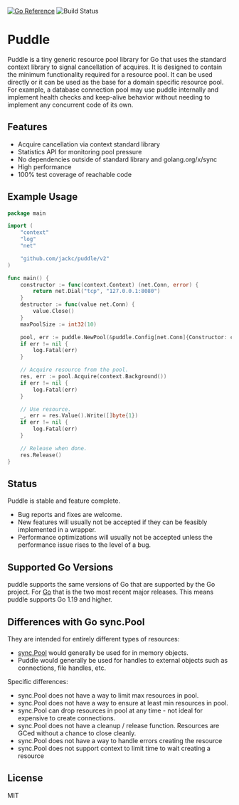 [![Go Reference](https://pkg.go.dev/badge/github.com/jackc/puddle/v2.svg)](https://pkg.go.dev/github.com/jackc/puddle/v2)
![Build Status](https://github.com/jackc/puddle/actions/workflows/ci.yml/badge.svg)

# Puddle

Puddle is a tiny generic resource pool library for Go that uses the standard
context library to signal cancellation of acquires. It is designed to contain
the minimum functionality required for a resource pool. It can be used directly
or it can be used as the base for a domain specific resource pool. For example,
a database connection pool may use puddle internally and implement health checks
and keep-alive behavior without needing to implement any concurrent code of its
own.

## Features

* Acquire cancellation via context standard library
* Statistics API for monitoring pool pressure
* No dependencies outside of standard library and golang.org/x/sync
* High performance
* 100% test coverage of reachable code

## Example Usage

```go
package main

import (
	"context"
	"log"
	"net"

	"github.com/jackc/puddle/v2"
)

func main() {
	constructor := func(context.Context) (net.Conn, error) {
		return net.Dial("tcp", "127.0.0.1:8080")
	}
	destructor := func(value net.Conn) {
		value.Close()
	}
	maxPoolSize := int32(10)

	pool, err := puddle.NewPool(&puddle.Config[net.Conn]{Constructor: constructor, Destructor: destructor, MaxSize: maxPoolSize})
	if err != nil {
		log.Fatal(err)
	}

	// Acquire resource from the pool.
	res, err := pool.Acquire(context.Background())
	if err != nil {
		log.Fatal(err)
	}

	// Use resource.
	_, err = res.Value().Write([]byte{1})
	if err != nil {
		log.Fatal(err)
	}

	// Release when done.
	res.Release()
}
```

## Status

Puddle is stable and feature complete.

* Bug reports and fixes are welcome.
* New features will usually not be accepted if they can be feasibly implemented in a wrapper.
* Performance optimizations will usually not be accepted unless the performance issue rises to the level of a bug.

## Supported Go Versions

puddle supports the same versions of Go that are supported by the Go project. For [Go](https://golang.org/doc/devel/release.html#policy) that is the two most recent major releases. This means puddle supports Go 1.19 and higher.

## Differences with Go sync.Pool

They are intended for entirely different types of resources:

* [sync.Pool](https://pkg.go.dev/sync#Pool) would generally be used for in memory objects.
* Puddle would generally be used for handles to external objects such as connections, file handles, etc.

Specific differences:

* sync.Pool does not have a way to limit max resources in pool.
* sync.Pool does not have a way to ensure at least min resources in pool.
* sync.Pool can drop resources in pool at any time - not ideal for expensive to create connections.
* sync.Pool does not have a cleanup / release function. Resources are GCed without a chance to close cleanly.
* sync.Pool does not have a way to handle errors creating the resource
* sync.Pool does not support context to limit time to wait creating a resource

## License

MIT
